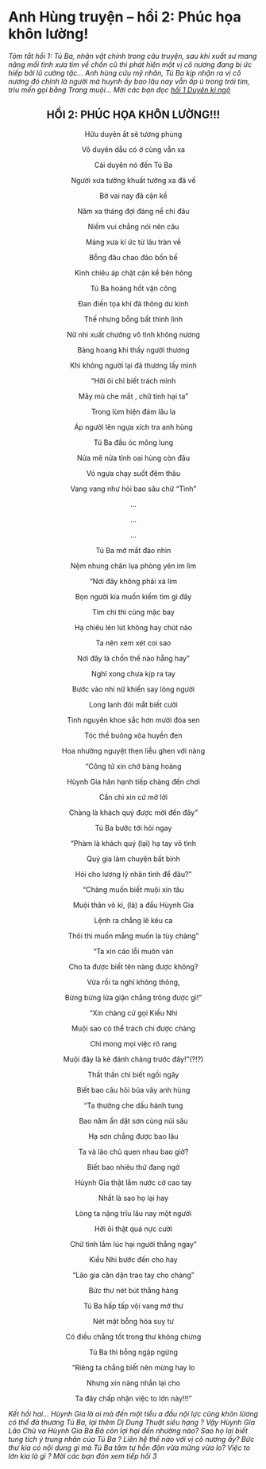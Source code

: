 # Anh Hùng truyện – hồi 2: Phúc họa khôn lường!

*Tóm tắt hồi 1:  Tú Ba, nhân vật chính trong câu truyện, sau khi xuất sư mang nặng mối tình xưa tìm về chốn cũ thì phát hiện một vị cô nương đang bị ức hiếp bởi lũ cường tặc… Anh hùng cứu mỹ nhân, Tú Ba kịp nhận ra vị cô nương đó chính là người mà huynh ấy bao lâu nay vẫn ấp ủ trong trái tim, trìu mến gọi bằng Trang muội…
Mời các bạn đọc [hồi 1 Duyên kì ngộ](https://www.williannguyen.com/poems/3)*

<div align="center">

## HỒI 2: PHÚC HỌA KHÔN LƯỜNG!!!

Hữu duyên ắt sẽ tương phùng

Vô duyên dẫu có ở cùng vẫn xa

Cái duyên nó đến Tú Ba

Người xưa tưởng khuất tưởng xa đã về

Bờ vai nay đã cận kề

Năm xa tháng đợi đáng nề chi đâu

Niềm vui chẳng nói nên câu

Mảng xưa kí ức từ lâu tràn về

Bỗng đâu chao đảo bốn bề

Kình chiêu áp chặt cận kề bên hông

Tú Ba hoảng hốt vận công

Đan điền tọa khí đả thông dư kình

Thế nhưng bỗng bất thình lình

Nữ nhi xuất chưởng vô tình không nương

Bàng hoang khi thấy người thương

Khi không người lại đả thương lấy mình

“Hỡi ôi chỉ biết trách mình

Mây mù che mắt , chữ tình hại ta”

Trong lùm hiện đám lâu la

Áp người lên ngựa xích tra anh hùng

Tú Ba đầu óc mông lung

Nửa mê nửa tỉnh oai hùng còn đâu

Vó ngựa chạy suốt đêm thâu

Vang vang như hỏi bao sâu chữ “Tình”

…

…

…

Tú Ba mở mắt đảo nhìn

Nệm nhung chăn lụa phòng yên im lìm

“Nơi đây không phải xà lim

Bọn người kia muốn kiếm tìm gì đây

Tìm chi thì cũng mặc bay

Hạ chiêu lén lút không hay chút nào

Ta nên xem xét coi sao

Nơi đây là chốn thế nào hẵng hay”

Nghĩ xong chưa kịp ra tay

Bước vào nhi nữ khiến say lòng người

Long lanh đôi mắt biết cười

Tinh nguyên khoe sắc hơn mười đóa sen

Tóc thề buông xõa huyền đen

Hoa nhường nguyệt thẹn liễu ghen với nàng

“Công tử xin chớ bàng hoàng

Hùynh Gia hân hạnh tiếp chàng đến chơi

Cần chi xin cứ mở lời

Chàng là khách quý được mời đến đây”

Tú Ba bước tới hỏi ngay

“Phàm là khách quý (lại) hạ tay vô tình

Quý gia làm chuyện bất bình

Hỏi cho lương lý nhân tình để đâu?”

“Chàng muốn biết muội xin tâu

Muội thân vô kỉ, (là) a đầu Hùynh Gia

Lệnh ra chẳng lẽ kêu ca

Thôi thì muốn mắng muốn la tùy chàng”

“Ta xin cáo lỗi muôn vàn

Cho ta được biết tên nàng được không?

Vừa rồi ta nghĩ không thông,

Bừng bừng lửa giận chẳng trông được gì!”

“Xin chàng cứ gọi Kiều Nhi

Muội sao có thể trách chi được chàng

Chỉ mong mọi việc rõ rang

Muội đây là kẻ đánh chàng trước đây!”(?!?)

Thất thần chỉ biết ngồi ngây

Biết bao câu hỏi bủa vây anh hùng

“Ta thường che dấu hành tung

Bao năm ẩn dật sơn cùng núi sâu

Hạ sơn chẳng được bao lâu

Ta và lão chủ quen nhau bao giờ?

Biết bao nhiêu thứ đang ngờ

Hùynh Gia thật lắm nước cờ cao tay

Nhất là sao họ lại hay

Lòng ta nặng trĩu lâu nay một người

Hỡi ôi thật quá nực cười

Chữ tình lắm lúc hại người thẳng ngay”

Kiều Nhi bước đến cho hay

“Lão gia căn dặn trao tay cho chàng”

Bức thư nét bút thẳng hàng

Tú Ba hấp tấp vội vang mở thư

Nét mặt bỗng hóa suy tư

Có điều chẳng tốt trong thư không chừng

Tú Ba thì bỗng ngập ngừng

“Riêng ta chẳng biết nên mừng hay lo

Nhưng xin nàng nhắn lại cho

Ta đây chấp nhận việc to lớn này!!!”
</div>

*Kết hồi hai… Hùynh Gia là ai mà đến một tiểu a đầu nội lực cũng khôn lừơng có thể đả thương Tú Ba, lại thêm Dị Dung Thuật siêu hạng ? Vậy Hùynh Gia Lão Chủ va Hùynh Gia Bà Bà còn lợi hại đến nhường nào? Sao họ lại biết tung tích ý trung nhân của Tú Ba ? Liên hệ thế nào với vị cô nương ấy? Bức thư kia có nội dung gì mà Tú Ba tâm tư hỗn độn vừa mừng vừa lo? Việc to lớn kia là gì ? Mời các bạn đón xem tiếp hồi 3*
